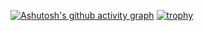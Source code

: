 [![Ashutosh's github activity graph](https://github-readme-activity-graph.vercel.app/graph?username=dudkinox)](https://github.com/ashutosh00710/github-readme-activity-graph)
[![trophy](https://github-profile-trophy.vercel.app/?username=dudkinox&theme=dark_lover&count_private=true&column=7&margin-w=15&margin-h=15)]()
